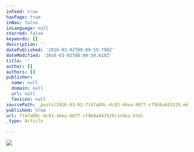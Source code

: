 ```yaml
---
inFeed: true
hasPage: true
inNav: false
inLanguage: null
starred: false
keywords: []
description: ''
datePublished: '2016-03-02T00:09:59.798Z'
dateModified: '2016-03-02T00:09:59.618Z'
title: ''
author: []
authors: []
publisher:
  name: null
  domain: null
  url: null
  favicon: null
sourcePath: _posts/2016-03-02-7147a09c-dc93-46ea-8077-cf9b8a443529.md
published: true
url: 7147a09c-dc93-46ea-8077-cf9b8a443529/index.html
_type: Article

---
```

![](https://the-grid-user-content.s3-us-west-2.amazonaws.com/31353232-1f43-4136-97bd-d4457242943c.jpg)